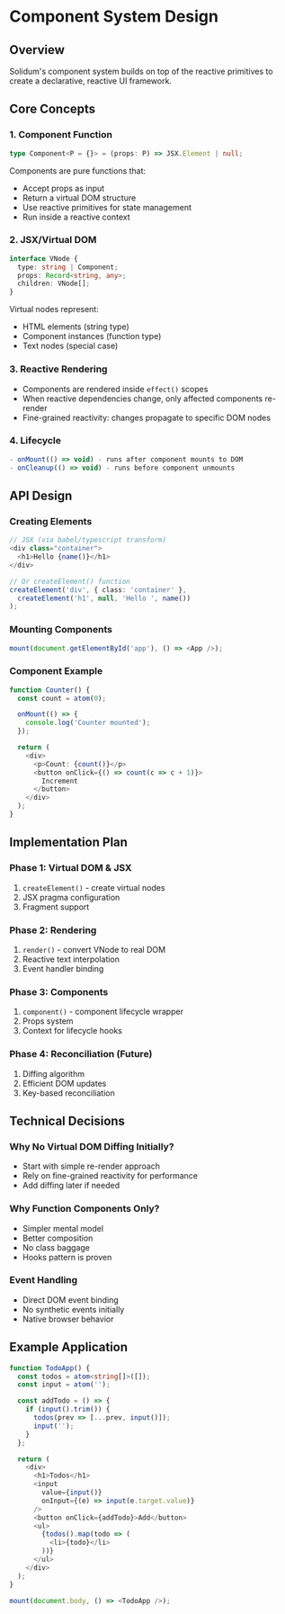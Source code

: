 # Component System Design

## Overview
Solidum's component system builds on top of the reactive primitives to create a declarative, reactive UI framework.

## Core Concepts

### 1. Component Function
```typescript
type Component<P = {}> = (props: P) => JSX.Element | null;
```

Components are pure functions that:
- Accept props as input
- Return a virtual DOM structure
- Use reactive primitives for state management
- Run inside a reactive context

### 2. JSX/Virtual DOM
```typescript
interface VNode {
  type: string | Component;
  props: Record<string, any>;
  children: VNode[];
}
```

Virtual nodes represent:
- HTML elements (string type)
- Component instances (function type)
- Text nodes (special case)

### 3. Reactive Rendering
- Components are rendered inside `effect()` scopes
- When reactive dependencies change, only affected components re-render
- Fine-grained reactivity: changes propagate to specific DOM nodes

### 4. Lifecycle
```typescript
- onMount(() => void) - runs after component mounts to DOM
- onCleanup(() => void) - runs before component unmounts
```

## API Design

### Creating Elements
```typescript
// JSX (via babel/typescript transform)
<div class="container">
  <h1>Hello {name()}</h1>
</div>

// Or createElement() function
createElement('div', { class: 'container' },
  createElement('h1', null, 'Hello ', name())
);
```

### Mounting Components
```typescript
mount(document.getElementById('app'), () => <App />);
```

### Component Example
```typescript
function Counter() {
  const count = atom(0);

  onMount(() => {
    console.log('Counter mounted');
  });

  return (
    <div>
      <p>Count: {count()}</p>
      <button onClick={() => count(c => c + 1)}>
        Increment
      </button>
    </div>
  );
}
```

## Implementation Plan

### Phase 1: Virtual DOM & JSX
1. `createElement()` - create virtual nodes
2. JSX pragma configuration
3. Fragment support

### Phase 2: Rendering
1. `render()` - convert VNode to real DOM
2. Reactive text interpolation
3. Event handler binding

### Phase 3: Components
1. `component()` - component lifecycle wrapper
2. Props system
3. Context for lifecycle hooks

### Phase 4: Reconciliation (Future)
1. Diffing algorithm
2. Efficient DOM updates
3. Key-based reconciliation

## Technical Decisions

### Why No Virtual DOM Diffing Initially?
- Start with simple re-render approach
- Rely on fine-grained reactivity for performance
- Add diffing later if needed

### Why Function Components Only?
- Simpler mental model
- Better composition
- No class baggage
- Hooks pattern is proven

### Event Handling
- Direct DOM event binding
- No synthetic events initially
- Native browser behavior

## Example Application
```typescript
function TodoApp() {
  const todos = atom<string[]>([]);
  const input = atom('');

  const addTodo = () => {
    if (input().trim()) {
      todos(prev => [...prev, input()]);
      input('');
    }
  };

  return (
    <div>
      <h1>Todos</h1>
      <input
        value={input()}
        onInput={(e) => input(e.target.value)}
      />
      <button onClick={addTodo}>Add</button>
      <ul>
        {todos().map(todo => (
          <li>{todo}</li>
        ))}
      </ul>
    </div>
  );
}

mount(document.body, () => <TodoApp />);
```
